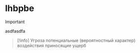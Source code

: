 # lhbpbe


> [!important]
> asdfasdfa

> [!info] Угроза 
> потенциальные (вероятностный характер) воздействия приносящие ущерб 
